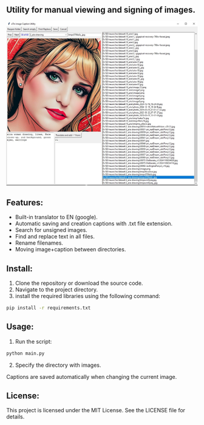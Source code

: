 ## Utility for manual viewing and signing of images.

![screenshot](screen.png)

## Features:
- Built-in translator to EN (google).
- Automatic saving and creation captions with .txt file extension.
- Search for unsigned images.
- Find and replace text in all files.
- Rename filenames.
- Moving image+caption between directories.

## Install:
1. Clone the repository or download the source code.
2. Navigate to the project directory.
3. install the required libraries using the following command:
  ```bash
  pip install -r requirements.txt
  ```

## Usage:
1. Run the script:
  ```bash
  python main.py
  ```
2. Specify the directory with images.

Captions are saved automatically when changing the current image.

## License:
This project is licensed under the MIT License. See the LICENSE file for details.
